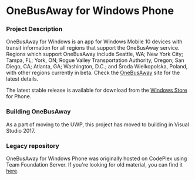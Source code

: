 OneBusAway for Windows Phone
========================

### Project Description
OneBusAway for Windows is an app for Windows Mobile 10 devices with transit information for all regions that support the OneBusAway service. Regions which support OneBusAway include Seattle, WA; New York City; Tampa, FL; York, ON; Rogue Valley Transportation Authority, Oregon; San Diego, CA; Atlanta, GA; Washington, D.C.; and Środa Wielkopolska, Poland, with other regions currently in beta. Check the [OneBusAway](http://onebusaway.org/) site for the latest details.

The latest stable release is available for download from the [Windows Store](http://www.windowsphone.com/en-us/store/app/onebusaway/30dcbcc4-e3d0-df11-9eae-00237de2db9e?type=phoneapp&id=30dcbcc4-e3d0-df11-9eae-00237de2db9e&source=onebusawaysite) for Phone.

### Building OneBusAway

As a part of moving to the UWP, this project has moved to building in Visual Studio 2017.


### Legacy repository

OneBusAway for Windows Phone was originally hosted on CodePlex using Team Foundation Server.  If you're looking for old material, you can find it [here](https://onebusawaywp7.codeplex.com/).
